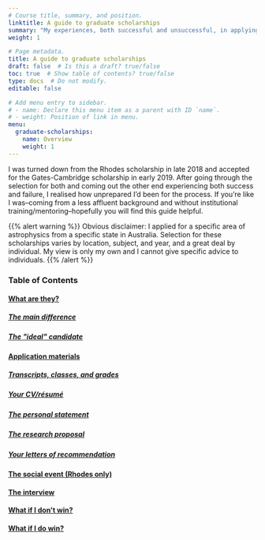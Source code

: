 ```yaml
---
# Course title, summary, and position.
linktitle: A guide to graduate scholarships
summary: "My experiences, both successful and unsuccessful, in applying to the Rhodes and Gates Cambridge scholarships"
weight: 1

# Page metadata.
title: A guide to graduate scholarships
draft: false  # Is this a draft? true/false
toc: true  # Show table of contents? true/false
type: docs  # Do not modify.
editable: false 

# Add menu entry to sidebar.
# - name: Declare this menu item as a parent with ID `name`.
# - weight: Position of link in menu.
menu:
  graduate-scholarships:
    name: Overview
    weight: 1
---
```


I was turned down from the Rhodes scholarship in late 2018 and accepted for the Gates-Cambridge scholarship in early 2019. After going through the selection for both and coming out the other end experiencing both success and failure, I realised how unprepared I’d been for the process. If you’re like I was–coming from a less affluent background and without institutional training/mentoring–hopefully you will find this guide helpful.

{{% alert warning %}}
Obvious disclaimer: I applied for a specific area of astrophysics from a specific state in Australia. Selection for these scholarships varies by location, subject, and year, and a great deal by individual. My view is only my own and I cannot give specific advice to individuals. 
{{% /alert %}}

### Table of Contents

#### [What are they?](https://www.paytonelyce.com/resource/graduate-scholarships/what-are-they/)

##### [The main difference](https://www.paytonelyce.com/resource/graduate-scholarships/the-difference/)

##### [The "ideal" candidate](https://www.paytonelyce.com/resource/graduate-scholarships/the-ideal-candidate/)

#### [Application materials](https://www.paytonelyce.com/resource/graduate-scholarships/application-materials/)

##### [Transcripts, classes, and grades](https://www.paytonelyce.com/resource/graduate-scholarships/grades/)

##### [Your CV/résumé](https://www.paytonelyce.com/resource/graduate-scholarships/cv/)

##### [The personal statement](https://www.paytonelyce.com/resource/graduate-scholarships/personal/)

##### [The research proposal](https://www.paytonelyce.com/resource/graduate-scholarships/research/)

##### [Your letters of recommendation](https://www.paytonelyce.com/resource/graduate-scholarships/letters/)

#### [The social event (Rhodes only)](https://www.paytonelyce.com/resource/graduate-scholarships/social/)

#### [The interview](https://www.paytonelyce.com/resource/graduate-scholarships/interview/)

#### [What if I don't win?](https://www.paytonelyce.com/resource/graduate-scholarships/dont-win/)

#### [What if I do win?](https://www.paytonelyce.com/resource/graduate-scholarships/do-win/)
